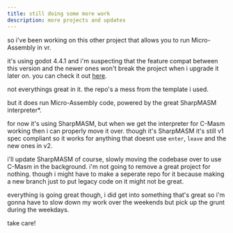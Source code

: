 ```yaml
---
title: still doing some more work
description: more projects and updates
---
```


so i've been working on this other project that allows you to run Micro-Assembly in vr.

it's using godot 4.4.1 and i'm suspecting that the feature compat between this version and the newer ones won't break the project when i upgrade it later on.
you can check it out [here](https://github.com/Fy-nite/MasmVR).

not everythings great in it.
the repo's a mess from the template i used.

but it does run Micro-Assembly code, powered by the great SharpMASM interpreter*.

for now it's using SharpMASM, but when we get the interpreter for C-Masm working then i can properly move 
it over.
though it's SharpMASM it's still v1 spec compliant so it works for anything that doesnt use `enter`, `leave` and the new ones in v2.

i'll update SharpMASM of course, slowly moving the codebase over to use C-Masm in the background.
i'm not going to remove a great project for nothing. though i might have to make a seperate repo for it because making a new branch just to put legacy code on it might not be great.

everything is going great though, i did get into something that's great so i'm gonna have to slow down my work over the weekends but pick up the grunt during the weekdays.

take care!